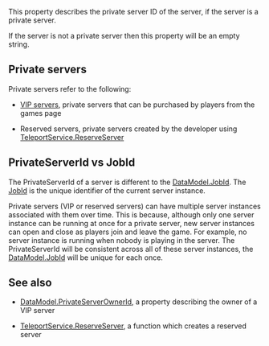 This property describes the private server ID of the server, if the server is a private server.

If the server is not a private server then this property will be an empty string.

## Private servers

Private servers refer to the following:

 - [VIP servers](https://developer.roblox.com/search#stq=Creating%20a%20VIP%20Server%20on%20Roblox), private servers that can be purchased by players from the games page

 -  Reserved servers, private servers created by the developer using [TeleportService.ReserveServer](https://developer.roblox.com/api-reference/function/TeleportService/ReserveServer)

## PrivateServerId vs JobId

The PrivateServerId of a server is different to the [DataModel.JobId](https://developer.roblox.com/api-reference/property/DataModel/JobId). The [JobId](https://developer.roblox.com/api-reference/property/DataModel/JobId) is the unique identifier of the current server instance.

Private servers (VIP or reserved servers) can have multiple server instances associated with them over time. This is because, although only one server instance can be running at once for a private server, new server instances can open and close as players join and leave the game. For example, no server instance is running when nobody is playing in the server. The PrivateServerId will be consistent across all of these server instances, the [DataModel.JobId](https://developer.roblox.com/api-reference/property/DataModel/JobId) will be unique for each once.

## See also

 - [DataModel.PrivateServerOwnerId](https://developer.roblox.com/api-reference/property/DataModel/PrivateServerOwnerId), a property describing the owner of a VIP server

 - [TeleportService.ReserveServer](https://developer.roblox.com/api-reference/function/TeleportService/ReserveServer), a function which creates a reserved server
